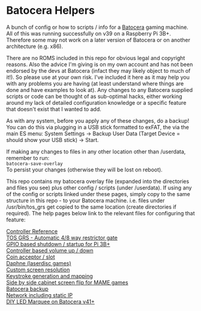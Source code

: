 # Batocera Helpers
A bunch of config or how to scripts / info for a [Batocera](https://batocera.org/) gaming machine.  All of this was running successfully on v39 on a Raspberry Pi 3B+.  Therefore some may not work on a later version of Batocera or on another architecture (e.g. x86).  

There are no ROMS included in this repo for obvious legal and copyright reasons.  Also the advice I'm giving is on my own account and has not been endorsed by the devs at Batocera (infact they may likely object to much of it!).  So please use at your own risk.  I've included it here as it may help you with any problems you are having (at least understand where things are done and have examples to look at).  Any changes to any Batocera supplied scripts or code can be thought of as sub-optimal hacks, either working around my lack of detailed configuration knowledge or a specific feature that doesn't exist that I wanted to add.

As with any system, before you apply any of these changes, do a backup!  You can do this via plugging in a USB stick formatted to exFAT, the via the main ES menu: System Settings -> Backup User Data (Target Device = should show your USB stick) -> Start.

If making any changes to files in any other location other than /userdata, remember to run:  
`batocera-save-overlay`  
To persist your changes (otherwise they will be lost on reboot).  

This repo contains my batocera overlay file (expanded into the directories and files you see) plus other config / scripts (under /userdata).  If using any of the config or scripts linked under these pages, simply copy to the same structure in this repo - to your Batocera machine.  i.e. files under /usr/bin/tos_grs get copied to the same location (create directories if required).  The help pages below link to the relevant files for configuring that feature:  

[Controller Reference](./README/Controller%20Reference%20README.md#controller-reference)  
[TOS GRS - Automatic 4/8 way restrictor gate](./README/TOS_GRS_Switch%20README.md#tos-grs---automatic-48-way-restrictor-gate)  
[GPIO based shutdown / startup for Pi 3B+](./README/PowerOffOn%20README.md#gpio-based-shutdown--startup-for-pi-3b)  
[Controller based volume up / down](./README/VolumeUpDown%20README.md#controller-based-volume-up--down)  
[Coin acceptor / slot](./README/CoinAcceptor%20README.md#coin-acceptor--slot)  
[Daphne (laserdisc games)](./README/Daphne%20README.md#daphne-laserdisc-games)  
[Custom screen resolution](./README/ScreenRes%20README.md#custom-screen-resolution)  
[Keystroke generation and mapping](./README/Keystroke%20README.md#keystroke-generation-and-mapping)  
[Side by side cabinet screen flip for MAME games](./README/SideBySide%20README.md)  
[Batocera backup](./README/Backup%20README.md)  
[Network including static IP](./README/Network%20README.md)  
[DIY LED Marquee on Batocera v41+](./README/DMDMarquee%20README.md)  
